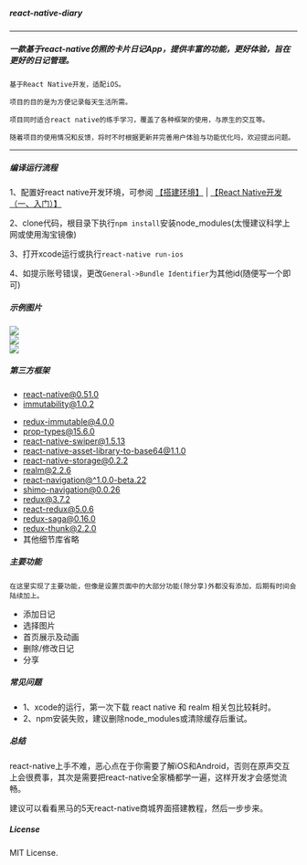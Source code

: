 

##### react-native-diary

------

##### 一款基于react-native仿照的卡片日记App，提供丰富的功能，更好体验，旨在更好的日记管理。

```
基于React Native开发，适配iOS。

项目的目的是为方便记录每天生活所需。

项目同时适合react native的练手学习，覆盖了各种框架的使用，与原生的交互等。

随着项目的使用情况和反馈，将时不时根据更新并完善用户体验与功能优化吗，欢迎提出问题。
```

------

##### 编译运行流程

1、配置好react native开发环境，可参阅 [【搭建环境】](http://reactnative.cn/docs/0.51/getting-started.html) | [【React Native开发（一、入门）】](http://www.jianshu.com/p/97692b1c451d)

2、clone代码，根目录下执行`npm install`安装node_modules(太慢建议科学上网或使用淘宝镜像)

3、打开xcode运行或执行`react-native run-ios`

4、如提示账号错误，更改`General->Bundle Identifier`为其他id(随便写一个即可)



##### 示例图片

![](https://github.com/378056350/react-native-diary/blob/master/NoNet/src/screenshot/1.gif)<br/>
![](https://github.com/378056350/react-native-diary/blob/master/NoNet/src/screenshot/2.gif)<br/>
![](https://github.com/378056350/react-native-diary/blob/master/NoNet/src/screenshot/3.gif)



##### 第三方框架

- [react-native@0.51.0](https://reactnative.cn/docs/0.51/getting-started.html)
- [immutability@1.0.2](https://github.com/facebook/immutable-js)

* [redux-immutable@4.0.0](https://github.com/gajus/redux-immutable)
* [prop-types@15.6.0](https://github.com/facebook/prop-types)
* [react-native-swiper@1.5.13](https://github.com/leecade/react-native-swiper)
* [react-native-asset-library-to-base64@1.1.0](https://github.com/wootwoot1234/react-native-asset-library-to-base64)
* [react-native-storage@0.2.2](https://github.com/sunnylqm/react-native-storage)
* [realm@2.2.6](https://realm.io/)
* [react-navigation@^1.0.0-beta.22](https://github.com/react-navigation/react-navigation)
* [shimo-navigation@0.0.26](https://github.com/shimohq/shimo-navigation)
* [redux@3.7.2](https://github.com/reactjs/redux)
* [react-redux@5.0.6](https://github.com/reactjs/react-redux)
* [redux-saga@0.16.0](https://github.com/redux-saga/redux-saga)
* [redux-thunk@2.2.0](https://github.com/gaearon/redux-thunk)
* 其他细节库省略



##### 主要功能

```
在这里实现了主要功能，但像是设置页面中的大部分功能(除分享)外都没有添加，后期有时间会陆续加上。
```

* 添加日记
* 选择图片
* 首页展示及动画
* 删除/修改日记
* 分享



##### 常见问题 

- 1、xcode的运行，第一次下载 react native 和 realm 相关包比较耗时。
- 2、npm安装失败，建议删除node_modules或清除缓存后重试。



##### 总结

react-native上手不难，恶心点在于你需要了解iOS和Android，否则在原声交互上会很费事，其次是需要把react-native全家桶都学一遍，这样开发才会感觉流畅。

建议可以看看黑马的5天react-native商城界面搭建教程，然后一步步来。



##### License

MIT License.
